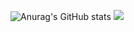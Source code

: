 
![Anurag's GitHub stats](https://github-readme-stats.vercel.app/api?username=VelyusArina&theme=transparent&show_icons=true)
![](https://github-profile-summary-cards.vercel.app/api/cards/repos-per-language?username=VelyusArina&theme=transparent)

<!--
**VelyusArina/VelyusArina** is a ✨ _special_ ✨ repository because its `README.md` (this file) appears on your GitHub profile.

Here are some ideas to get you started:

- 🔭 I’m currently working on ...
- 🌱 I’m currently learning ...
- 👯 I’m looking to collaborate on ...
- 🤔 I’m looking for help with ...
- 💬 Ask me about ...
- 📫 How to reach me: ...
- 😄 Pronouns: ...
- ⚡ Fun fact: ...
-->
